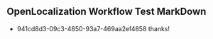 ## OpenLocalization Workflow Test MarkDown
* 941cd8d3-09c3-4850-93a7-469aa2ef4858 thanks!

<!--HONumber=Jul16_HO4-->


